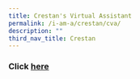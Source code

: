 ```yaml
---
title: Crestan's Virtual Assistant
permalink: /i-am-a/crestan/cva/
description: ""
third_nav_title: Crestan
---
```

### Click [here](https://sites.google.com/crestsec.edu.sg/pdlpmicrosite/home?authuser=0)